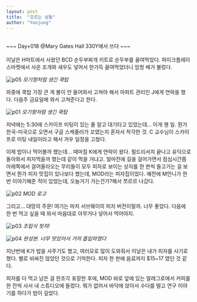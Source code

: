 ```yaml
---
layout: post
title:  "흐르는 날들"
author: "Yoojung"
---
```

<br>
~~~
Day+018 @Mary Gates Hall 330Y에서 쓰다
~~~
<br>
<br>
이날은 H마트에서 사왔던 BCD 순두부찌개 키트로 순두부를 끓여먹었다. 파이크플레이스마켓에서 사온 조개와 새우도 넣어서 한가득 끓여먹었더니 엄청 배가 불렀다.  

![p05]({{site.url}}/assets/2018-03-08-p05.JPG)
_모기향처럼 생긴 쿡탑_
<br>

와중에 쿡탑 가장 큰 게 불이 안 들어와서 고쳐야 해서 아파트 관리인 J에게 연락을 했다. 다음주 금요일에 와서 고쳐준다고 한다. 

![p01]({{site.url}}/assets/2018-03-08-p01.jpg)
_모기향처럼 생긴 쿡탑_
<br>

저녁에는 5:30에 스카이프 미팅이 있는 줄 알고 대기타고 있었는데... 이게 웬 일. 뭔가 한국-미국으로 오면서 구글 스케줄러가 꼬였는지 혼자서 착각한 것. C 교수님이 스카이프로 미팅 내일이라고 해서 겨우 일정을 고쳤다. 

이제 밥이나 먹어볼까 했는데... 때마침 K에게 연락이 왔다. 필드리서치 끝나고 유딕으로 돌아와서 피자먹을까 했는데 같이 먹을 거냐고. 얼마전에 길을 걸어가면서 점심시간쯤 아래쪽에서 걸어올라오는 무리들이 모두 피자로 보이는 상자를 한 판씩 들고가는 걸 보면서 뭔가 피자 맛집이 있나보다 했는데, MOD라는 피자집이었다. 예전에 M언니가 한 번 이야기해준 적이 있었는데, 오늘거기 가는건가?해서 쪼르르 나갔다.

![p02]({{site.url}}/assets/2018-03-08-p02.JPG)
_MOD 로고_
<br>


그리고... 대망의 주문! 여기는 마치 서브웨이의 피자 버전이랄까. 너무 좋았다. 다음에 한 번 먹고 싶을 때 와서 마음대로 아무거나 넣어서 먹어야지.

![p03]({{site.url}}/assets/2018-03-08-p03.JPG)
_조립식 핏자!_
<br>

![p04]({{site.url}}/assets/2018-03-08-p04.JPG)
_완성본. 너무 맛있어서 거의 흡입하였다_
<br>

지난번에 K가 밥을 사주기도 했고, 여러모로 많이 도와줘서 이날은 내가 피자를 사기로 했다. 별로 비싸진 않았던 것으로 기억한다. 피자 한 판에 음료까지 $15~17 였던 것 같다.

피자를 다 먹고 남은 걸 한조각 포장한 후에, MOD 바로 앞에 있는 알레그로에서 커피를 한 잔씩 사서 내 스튜디오에 들렀다. 뭐가 없어서 바닥에 앉아서 수다를 떨고 연구 이야기를 하다가 밤이 깊었다.






